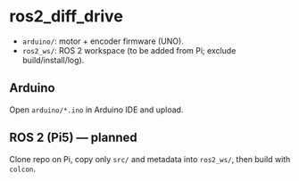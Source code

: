 # ros2_diff_drive

- `arduino/`: motor + encoder firmware (UNO).
- `ros2_ws/`: ROS 2 workspace (to be added from Pi; exclude build/install/log).

## Arduino
Open `arduino/*.ino` in Arduino IDE and upload.

## ROS 2 (Pi5) — planned
Clone repo on Pi, copy only `src/` and metadata into `ros2_ws/`, then build with `colcon`.
